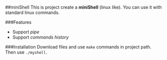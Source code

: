 ##miniShell
This is project create a **miniShell** (linux like). You can use it with standard linux commands.

###Features
- Support *pipe*
- Support *commands history*

###Installation
Download files and use `make` commands in project path. Then use `./myshell`.
